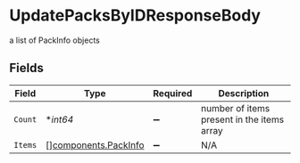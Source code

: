 # UpdatePacksByIDResponseBody

a list of PackInfo objects


## Fields

| Field                                                        | Type                                                         | Required                                                     | Description                                                  |
| ------------------------------------------------------------ | ------------------------------------------------------------ | ------------------------------------------------------------ | ------------------------------------------------------------ |
| `Count`                                                      | **int64*                                                     | :heavy_minus_sign:                                           | number of items present in the items array                   |
| `Items`                                                      | [][components.PackInfo](../../models/components/packinfo.md) | :heavy_minus_sign:                                           | N/A                                                          |